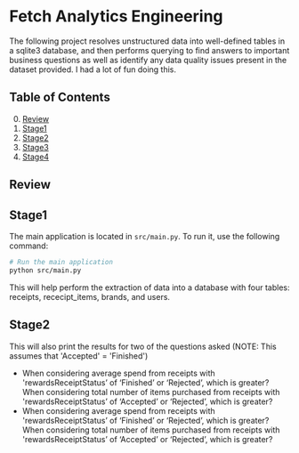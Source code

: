 # Fetch Analytics Engineering
The following project resolves unstructured data into well-defined tables in a sqlite3 database, and then performs querying to find answers to important business questions as well as identify any data quality issues present in the dataset provided. I had a lot of fun doing this.

## Table of Contents

0. [Review](#installation)
1. [Stage1](#model&extract)
2. [Stage2](#sqlqueries)
3. [Stage3](#dataquality)
4. [Stage4](#email)

## Review

## Stage1
The main application is located in `src/main.py`. To run it, use the following command:

```bash
# Run the main application
python src/main.py
```
This will help perform the extraction of data into a database with four tables: receipts, rececipt_items, brands, and users.

## Stage2
This will also print the results for two of the questions asked (NOTE: This assumes that 'Accepted' = 'Finished')
  - When considering average spend from receipts with 'rewardsReceiptStatus’ of ‘Finished’ or ‘Rejected’, which is greater?
When considering total number of items purchased from receipts with 'rewardsReceiptStatus’ of ‘Accepted’ or ‘Rejected’, which is greater?
  - When considering average spend from receipts with 'rewardsReceiptStatus’ of ‘Finished’ or ‘Rejected’, which is greater?
When considering total number of items purchased from receipts with 'rewardsReceiptStatus’ of ‘Accepted’ or ‘Rejected’, which is greater?
